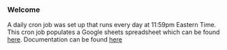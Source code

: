 ### Welcome
A daily cron job was set up that runs every day at 11:59pm Eastern Time. This cron job populates a Google sheets spreadsheet which can be found [here](https://docs.google.com/spreadsheets/d/15ha64j5-owX58w5RX9nBvpNszYNT2RIh3ipB-9bZqWE/edit?usp=sharing).
Documentation can be found [here](https://docs.google.com/document/d/1o8IVGdGwsH3LN1XShKKDpzZtk7i7XHH8ggoavvdAc_w/edit?usp=sharing)
